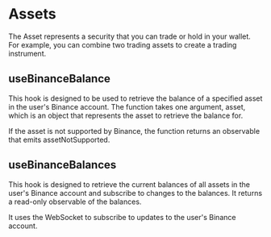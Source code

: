 # Assets

The Asset represents a security that you can trade or hold in your wallet. For example, you can combine two trading assets to create a trading instrument.

## useBinanceBalance

This hook is designed to be used to retrieve the balance of a specified asset in
the user's Binance account. The function takes one argument, asset, which is an
object that represents the asset to retrieve the balance for.

If the asset is not supported by Binance, the function returns an observable that
emits assetNotSupported.

## useBinanceBalances

This hook is designed to retrieve the current balances of all assets in the user's Binance
account and subscribe to changes to the balances. It returns a read-only observable of the
balances.

It uses the WebSocket to subscribe to updates to the user's Binance account.


